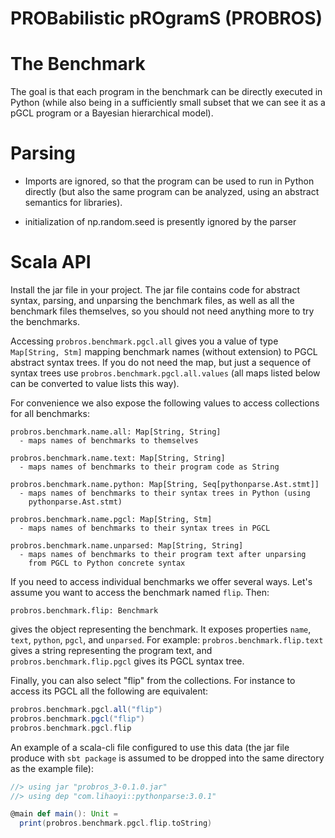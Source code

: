 # PROBabilistic pROgramS (PROBROS)

# The Benchmark

The goal is that each program in the benchmark can be directly
executed in Python (while also being in a sufficiently small subset
that we can see it as a pGCL program or a Bayesian hierarchical
model).

# Parsing

- Imports are ignored, so that the program can be used to run in
  Python directly (but also the same program can be analyzed, using
  an abstract semantics for libraries).

- initialization of np.random.seed is presently ignored by the parser

# Scala API

Install the jar file in your project. The jar file contains code for
abstract syntax, parsing, and unparsing the benchmark files, as well
as all the benchmark files themselves, so you should not need anything
more to try the benchmarks.

Accessing `probros.benchmark.pgcl.all` gives you a value of type
`Map[String, Stm]` mapping benchmark names (without extension) to PGCL
abstract syntax trees.  If you do not need the map, but just a
sequence of syntax trees use `probros.benchmark.pgcl.all.values` (all
maps listed below can be converted to value lists this way).

For convenience we also expose the following
values to access collections for all benchmarks:

```
probros.benchmark.name.all: Map[String, String]
  - maps names of benchmarks to themselves

probros.benchmark.name.text: Map[String, String]
  - maps names of benchmarks to their program code as String

probros.benchmark.name.python: Map[String, Seq[pythonparse.Ast.stmt]]
  - maps names of benchmarks to their syntax trees in Python (using
    pythonparse.Ast.stmt)

probros.benchmark.name.pgcl: Map[String, Stm]
  - maps names of benchmarks to their syntax trees in PGCL

probros.benchmark.name.unparsed: Map[String, String]
  - maps names of benchmarks to their program text after unparsing
    from PGCL to Python concrete syntax
```

If you need to access individual benchmarks we offer several ways.
Let's assume you want to access the benchmark named `flip`. Then:

```
probros.benchmark.flip: Benchmark
```
gives the object representing the benchmark. It exposes properties
`name`, `text`, `python`, `pgcl`, and `unparsed`. For example:
`probros.benchmark.flip.text` gives a string representing the program
text, and `probros.benchmark.flip.pgcl` gives its PGCL syntax tree.

Finally, you can also select "flip" from the collections. For instance
to access its PGCL all the following are equivalent:

```scala
probros.benchmark.pgcl.all("flip")
probros.benchmark.pgcl("flip")
probros.benchmark.pgcl.flip
```

An example of a scala-cli file configured to use this data (the jar
file produce with `sbt package` is assumed to be dropped into the same
directory as the example file):
```scala
//> using jar "probros_3-0.1.0.jar"
//> using dep "com.lihaoyi::pythonparse:3.0.1"

@main def main(): Unit =
  print(probros.benchmark.pgcl.flip.toString)
```
